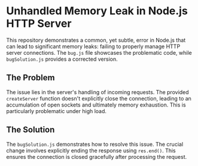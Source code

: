 # Unhandled Memory Leak in Node.js HTTP Server

This repository demonstrates a common, yet subtle, error in Node.js that can lead to significant memory leaks: failing to properly manage HTTP server connections.  The `bug.js` file showcases the problematic code, while `bugSolution.js` provides a corrected version.

## The Problem

The issue lies in the server's handling of incoming requests.  The provided `createServer` function doesn't explicitly close the connection, leading to an accumulation of open sockets and ultimately memory exhaustion. This is particularly problematic under high load.

## The Solution

The `bugSolution.js` demonstrates how to resolve this issue.  The crucial change involves explicitly ending the response using `res.end()`.  This ensures the connection is closed gracefully after processing the request.